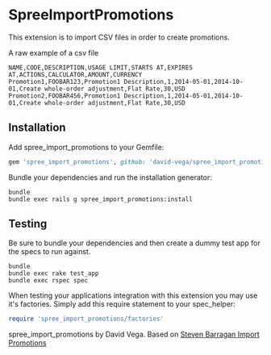 SpreeImportPromotions
=====================

This extension is to import CSV files in order to create promotions.

A raw example of a csv file

```
NAME,CODE,DESCRIPTION,USAGE LIMIT,STARTS AT,EXPIRES AT,ACTIONS,CALCULATOR,AMOUNT,CURRENCY
Promotion1,FOOBAR123,Promotion1 Description,1,2014-05-01,2014-10-01,Create whole-order adjustment,Flat Rate,30,USD
Promotion2,FOOBAR456,Promotion1 Description,1,2014-05-01,2014-10-01,Create whole-order adjustment,Flat Rate,30,USD
```

Installation
------------

Add spree_import_promotions to your Gemfile:

```ruby
gem 'spree_import_promotions', github: 'david-vega/spree_import_promotions'
```

Bundle your dependencies and run the installation generator:

```shell
bundle
bundle exec rails g spree_import_promotions:install
```

Testing
-------

Be sure to bundle your dependencies and then create a dummy test app for the specs to run against.

```shell
bundle
bundle exec rake test_app
bundle exec rspec spec
```

When testing your applications integration with this extension you may use it's factories.
Simply add this require statement to your spec_helper:

```ruby
require 'spree_import_promotions/factories'
```

spree_import_promotions by David Vega. Based on [Steven Barragan Import Promotions](https://github.com/stevenbarragan/spree_import_promotions)
